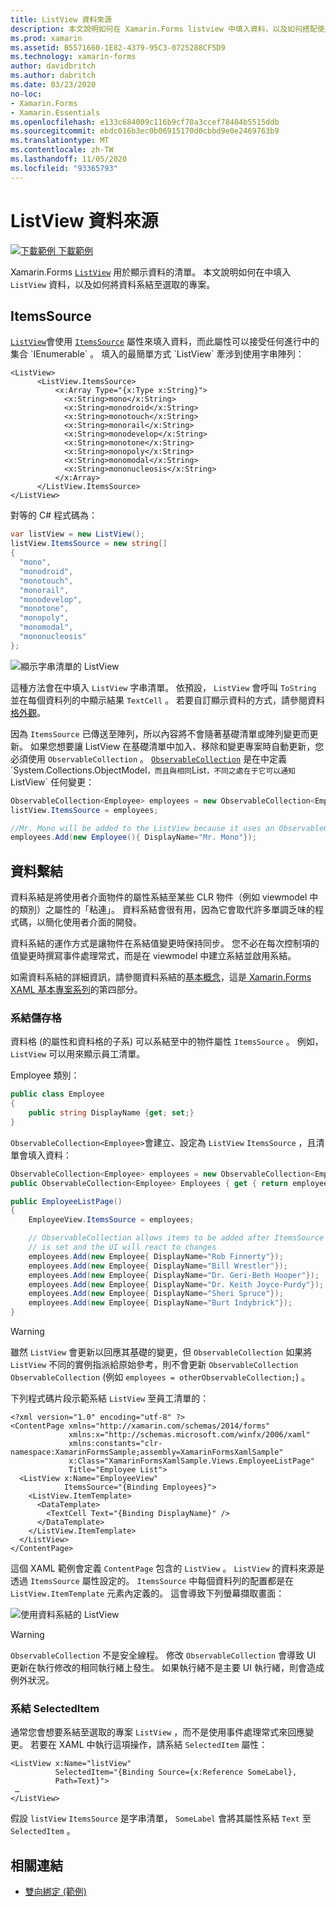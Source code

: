```yaml
---
title: ListView 資料來源
description: 本文說明如何在 Xamarin.Forms listview 中填入資料，以及如何搭配使用資料系結與 listview。
ms.prod: xamarin
ms.assetid: B5571660-1E82-4379-95C3-0725288CF5D9
ms.technology: xamarin-forms
author: davidbritch
ms.author: dabritch
ms.date: 03/23/2020
no-loc:
- Xamarin.Forms
- Xamarin.Essentials
ms.openlocfilehash: e133c684009c116b9cf70a3ccef78484b5515ddb
ms.sourcegitcommit: ebdc016b3ec0b06915170d0cbbd9e0e2469763b9
ms.translationtype: MT
ms.contentlocale: zh-TW
ms.lasthandoff: 11/05/2020
ms.locfileid: "93365793"
---
```

# <a name="listview-data-sources"></a>ListView 資料來源

[![下載範例](~/media/shared/download.png) 下載範例](/samples/xamarin/xamarin-forms-samples/userinterface-listview-switchentrytwobinding)

Xamarin.Forms [`ListView`](xref:Xamarin.Forms.ListView) 用於顯示資料的清單。 本文說明如何在中填入 `ListView` 資料，以及如何將資料系結至選取的專案。

## <a name="itemssource"></a>ItemsSource

[`ListView`](xref:Xamarin.Forms.ListView)會使用 [`ItemsSource`](xref:Xamarin.Forms.ItemsView`1.ItemsSource) 屬性來填入資料，而此屬性可以接受任何進行中的集合 `IEnumerable` 。 填入的最簡單方式 `ListView` 牽涉到使用字串陣列：

```xaml
<ListView>
      <ListView.ItemsSource>
          <x:Array Type="{x:Type x:String}">
            <x:String>mono</x:String>
            <x:String>monodroid</x:String>
            <x:String>monotouch</x:String>
            <x:String>monorail</x:String>
            <x:String>monodevelop</x:String>
            <x:String>monotone</x:String>
            <x:String>monopoly</x:String>
            <x:String>monomodal</x:String>
            <x:String>mononucleosis</x:String>
          </x:Array>
      </ListView.ItemsSource>
</ListView>
```

對等的 C# 程式碼為：

```csharp
var listView = new ListView();
listView.ItemsSource = new string[]
{
  "mono",
  "monodroid",
  "monotouch",
  "monorail",
  "monodevelop",
  "monotone",
  "monopoly",
  "monomodal",
  "mononucleosis"
};
```

![顯示字串清單的 ListView](data-and-databinding-images/itemssource-simple.png)

這種方法會在中填入 `ListView` 字串清單。 依預設， `ListView` 會呼叫 `ToString` 並在每個資料列的中顯示結果 `TextCell` 。 若要自訂顯示資料的方式，請參閱資料 [格外觀](~/xamarin-forms/user-interface/listview/customizing-cell-appearance.md)。

因為 `ItemsSource` 已傳送至陣列，所以內容將不會隨著基礎清單或陣列變更而更新。 如果您想要讓 ListView 在基礎清單中加入、移除和變更專案時自動更新，您必須使用 `ObservableCollection` 。 [`ObservableCollection`](xref:System.Collections.ObjectModel.ObservableCollection`1) 是在中定義 `System.Collections.ObjectModel` ，而且與相同 `List` ，不同之處在于它可以通知 `ListView` 任何變更：

```csharp
ObservableCollection<Employee> employees = new ObservableCollection<Employee>();
listView.ItemsSource = employees;

//Mr. Mono will be added to the ListView because it uses an ObservableCollection
employees.Add(new Employee(){ DisplayName="Mr. Mono"});
```

## <a name="data-binding"></a>資料繫結

資料系結是將使用者介面物件的屬性系結至某些 CLR 物件（例如 viewmodel 中的類別）之屬性的「粘連」。 資料系結會很有用，因為它會取代許多單調乏味的程式碼，以簡化使用者介面的開發。

資料系結的運作方式是讓物件在系結值變更時保持同步。 您不必在每次控制項的值變更時撰寫事件處理常式，而是在 viewmodel 中建立系結並啟用系結。

如需資料系結的詳細資訊，請參閱資料系結的[基本概念](~/xamarin-forms/xaml/xaml-basics/data-binding-basics.md)，這是[ Xamarin.Forms XAML 基本專案系列](~/xamarin-forms/xaml/xaml-basics/index.md)的第四部分。

### <a name="binding-cells"></a>系結儲存格

資料格 (的屬性和資料格的子系) 可以系結至中的物件屬性 `ItemsSource` 。 例如， `ListView` 可以用來顯示員工清單。

Employee 類別：

```csharp
public class Employee
{
    public string DisplayName {get; set;}
}
```

`ObservableCollection<Employee>`會建立、設定為 `ListView` `ItemsSource` ，且清單會填入資料：

```csharp
ObservableCollection<Employee> employees = new ObservableCollection<Employee>();
public ObservableCollection<Employee> Employees { get { return employees; }}

public EmployeeListPage()
{
    EmployeeView.ItemsSource = employees;

    // ObservableCollection allows items to be added after ItemsSource
    // is set and the UI will react to changes
    employees.Add(new Employee{ DisplayName="Rob Finnerty"});
    employees.Add(new Employee{ DisplayName="Bill Wrestler"});
    employees.Add(new Employee{ DisplayName="Dr. Geri-Beth Hooper"});
    employees.Add(new Employee{ DisplayName="Dr. Keith Joyce-Purdy"});
    employees.Add(new Employee{ DisplayName="Sheri Spruce"});
    employees.Add(new Employee{ DisplayName="Burt Indybrick"});
}
```

> [!WARNING]
> 雖然 `ListView` 會更新以回應其基礎的變更，但 `ObservableCollection` 如果將 `ListView` 不同的實例指派給原始參考，則不會更新 `ObservableCollection` `ObservableCollection` (例如 `employees = otherObservableCollection;`) 。

下列程式碼片段示範系結 `ListView` 至員工清單的：

```xaml
<?xml version="1.0" encoding="utf-8" ?>
<ContentPage xmlns="http://xamarin.com/schemas/2014/forms"
             xmlns:x="http://schemas.microsoft.com/winfx/2006/xaml"
             xmlns:constants="clr-namespace:XamarinFormsSample;assembly=XamarinFormsXamlSample"
             x:Class="XamarinFormsXamlSample.Views.EmployeeListPage"
             Title="Employee List">
  <ListView x:Name="EmployeeView"
            ItemsSource="{Binding Employees}">
    <ListView.ItemTemplate>
      <DataTemplate>
        <TextCell Text="{Binding DisplayName}" />
      </DataTemplate>
    </ListView.ItemTemplate>
  </ListView>
</ContentPage>
```

這個 XAML 範例會定義 `ContentPage` 包含的 `ListView` 。 `ListView` 的資料來源是透過 `ItemsSource` 屬性設定的。 `ItemsSource` 中每個資料列的配置都是在 `ListView.ItemTemplate` 元素內定義的。 這會導致下列螢幕擷取畫面：

![使用資料系結的 ListView](data-and-databinding-images/bound-data.png)

> [!WARNING]
> `ObservableCollection` 不是安全線程。 修改 `ObservableCollection` 會導致 UI 更新在執行修改的相同執行緒上發生。 如果執行緒不是主要 UI 執行緒，則會造成例外狀況。

### <a name="binding-selecteditem"></a>系結 SelectedItem

通常您會想要系結至選取的專案 `ListView` ，而不是使用事件處理常式來回應變更。 若要在 XAML 中執行這項操作，請系結 `SelectedItem` 屬性：

```xaml
<ListView x:Name="listView"
          SelectedItem="{Binding Source={x:Reference SomeLabel},
          Path=Text}">
 …
</ListView>
```

假設 `listView` `ItemsSource` 是字串清單， `SomeLabel` 會將其屬性系結 `Text` 至 `SelectedItem` 。

## <a name="related-links"></a>相關連結

- [雙向綁定 (範例) ](/samples/xamarin/xamarin-forms-samples/userinterface-listview-switchentrytwobinding)